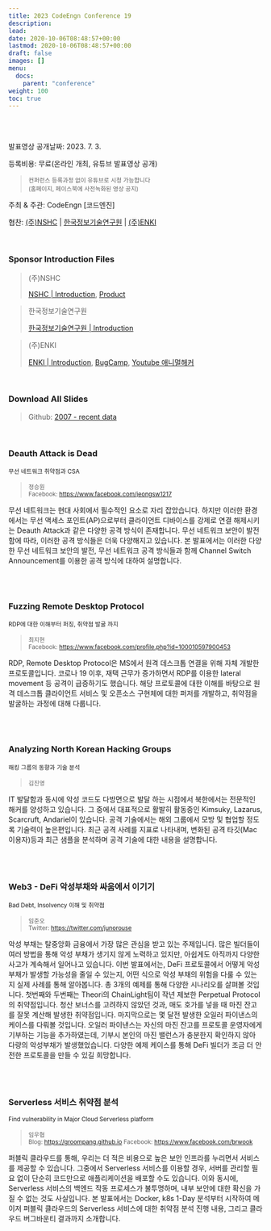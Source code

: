 ```yaml
---
title: 2023 CodeEngn Conference 19
description: 
lead: 
date: 2020-10-06T08:48:57+00:00
lastmod: 2020-10-06T08:48:57+00:00
draft: false
images: []
menu:
  docs:
    parent: "conference"
weight: 100
toc: true
---
```


<br /><br />

발표영상 공개날짜: 2023. 7. 3. &nbsp;

등록비용: 무료(온라인 개최, 유튜브 발표영상 공개) <br />
> <small>컨퍼런스 등록과정 없이 유튜브로 시청 가능합니다<br />
> (홈페이지, 페이스북에 사전녹화된 영상 공지) </small>

주최 & 주관: CodeEngn [코드엔진] &nbsp;

협찬: <a href='https://nshc.net' target='_blank'>(주)NSHC</a> | <a href='http://www.kitri.re.kr' target='_blank'>한국정보기술연구원</a> | <a href='https://enki.co.kr' target='_blank'>(주)ENKI</a> &nbsp;

<br />


### Sponsor Introduction Files

> (주)NSHC
> 
> <a href='https://bit.ly/3An8K9V' target='_blank'>NSHC | Introduction</a>, <a href='https://bit.ly/3QWnaGo' target='_blank'>Product</a>
 
> 한국정보기술연구원
> 
> <a href='https://bit.ly/369VPKz' target='_blank'>한국정보기술연구원 | Introduction</a>

> (주)ENKI
> 
> <a href='https://bit.ly/3yhdkoe' target='_blank'>ENKI | Introduction</a>, <a href='https://bit.ly/2SKI7e5' target='_blank'>BugCamp</a>, <a href='https://bit.ly/3mWQTRE' target='_blank'>Youtube 애니멀해커</a>

<br />

### Download All Slides

> Github: <a href='https://github.com/codeengn/codeengn-conference' target='_blank'>2007 - recent data</a>

<br />



### Deauth Attack is Dead
<small>무선 네트워크 취약점과 CSA</small>

> <small>정승원 <br />
> Facebook: <a href='https://www.facebook.com/jeongsw1217' target='_blank'>https://www.facebook.com/jeongsw1217</a></small>
  
무선 네트워크는 현대 사회에서 필수적인 요소로 자리 잡았습니다. 하지만 이러한 환경에서는 무선 액세스 포인트(AP)으로부터 클라이언트 디바이스를 강제로 연결 해제시키는 Deauth Attack과 같은 다양한 공격 방식이 존재합니다. 무선 네트워크 보안이 발전함에 따라, 이러한 공격 방식들은 더욱 다양해지고 있습니다. 본 발표에서는 이러한 다양한 무선 네트워크 보안의 발전, 무선 네트워크 공격 방식들과 함께 Channel Switch Announcement를 이용한 공격 방식에 대하여 설명합니다.
  
<br /><br />

### Fuzzing Remote Desktop Protocol
<small>RDP에 대한 이해부터 퍼징, 취약점 발굴 까지</small>

> <small>최지현 <br />
> Facebook: <a href='https://www.facebook.com/profile.php?id=100010597900453' target='_blank'>https://www.facebook.com/profile.php?id=100010597900453</a></small>
  
RDP, Remote Desktop Protocol은 MS에서 원격 데스크톱 연결을 위해 자체 개발한 프로토콜입니다. 코로나 19 이후, 재택 근무가 증가하면서 RDP를 이용한 lateral movement 등 공격이 급증하기도 했습니다. 해당 프로토콜에 대한 이해를 바탕으로 원격 데스크톱 클라이언트 서비스 및 오픈소스 구현체에 대한 퍼저를 개발하고, 취약점을 발굴하는 과정에 대해 다룹니다.
  
<br /><br />
  
### Analyzing North Korean Hacking Groups
<small>해킹 그룹의 동향과 기술 분석</small>

> <small>김진영</small><br />
  
IT 발달함과 동시에 악성 코드도 다방면으로 발달 하는 시점에서 북한에서는 전문적인 해커를 양성하고 있습니다. 그 중에서 대표적으로  활발히 활동중인 Kimsuky, Lazarus, Scarcruft, Andariel이 있습니다. 공격 기술에서는 해외 그룹에서 모방 및 협업할 정도록 기술력이 높은편입니다. 최근 공격 사례를 지표로 나타내며, 변화된 공격 타깃(Mac 이용자)등과 최근 샘플을 분석하며 공격 기술에 대한 내용을 설명합니다.
  
<br /><br />

### Web3 - DeFi 악성부채와 싸움에서 이기기
<small>Bad Debt, Insolvency 이해 및 취약점</small>

> <small>임준오 <br />
> Twitter: <a href='https://twitter.com/junorouse' target='_blank'>https://twitter.com/junorouse</a></small>

악성 부채는 탈중앙화 금융에서 가장 많은 관심을 받고 있는 주제입니다. 많은 빌더들이 여러 방법을 통해 악성 부채가 생기지 않게 노력하고 있지만, 아쉽게도 아직까지 다양한 사고가 계속해서 일어나고 있습니다.
이번 발표에서는, DeFi 프로토콜에서 어떻게 악성부채가 발생할 가능성을 줄일 수 있는지, 어떤 식으로 악성 부채의 위험을 다룰 수 있는지 실제 사례를 통해 알아봅니다.
총 3개의 예제를 통해 다양한 시나리오를 살펴볼 것입니다. 첫번째와 두번째는 Theori의 ChainLight팀이 작년 제보한 Perpetual Protocol의 취약점입니다. 청산 보너스를 고려하지 않았던 것과, 매도 호가를 넣을 때 마진 잔고를 잘못 계산해 발생한 취약점입니다. 마지막으로는 몇 달전 발생한 오일러 파이낸스의 케이스를 다뤄볼 것입니다. 오일러 파이낸스는 자신의 마진 잔고를 프로토콜 운영자에게 기부하는 기능을 추가하였는데, 기부시 본인의 마진 밸런스가 충분한지 확인하지 않아 다량의 악성부채가 발생했었습니다. 다양한 예제 케이스를 통해 DeFi 빌더가 조금 더 안전한 프로토콜을 만들 수 있길 희망합니다.

<br /><br />

### Serverless 서비스 취약점 분석
<small>Find vulnerability in Major Cloud Serverless platform</small>

> <small>임우협 <br />
> Blog: <a href='https://groompang.github.io' target='_blank'>https://groompang.github.io</a>
> Facebook: <a href='https://www.facebook.com/brwook' target='_blank'>https://www.facebook.com/brwook</a></small>
  
퍼블릭 클라우드를 통해, 우리는 더 적은 비용으로 높은 보안 인프라를 누리면서 서비스를 제공할 수 있습니다. 그중에서 Serverless 서비스를 이용할 경우, 서버를 관리할 필요 없이 단순히 코드만으로 애플리케이션을 배포할 수도 있습니다. 이와 동시에, Serverless 서비스의 백엔드 작동 프로세스가 불투명하며, 내부 보안에 대한 확신을 가질 수 없는 것도 사실입니다. 본 발표에서는 Docker, k8s 1-Day 분석부터 시작하여 메이저 퍼블릭 클라우드의 Serverless 서비스에 대한 취약점 분석 진행 내용, 그리고 클라우드 버그바운티 결과까지 소개합니다.
  
<br /><br />

